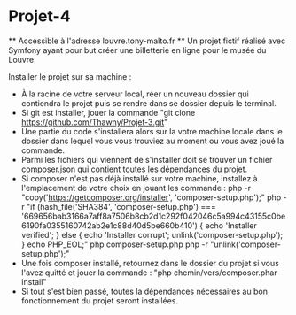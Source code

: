 Projet-4
========
** Accessible à l'adresse louvre.tony-malto.fr **
Un projet fictif réalisé avec Symfony ayant pour but créer une billetterie en ligne pour le musée du Louvre.

Installer le projet sur sa machine :

- À la racine de votre serveur local, réer un nouveau dossier qui contiendra le projet puis se rendre dans se dossier depuis le terminal.
- Si git est installer, jouer la commande "git clone https://github.com/Thawny/Projet-3.git"
- Une partie du code s'installera alors sur la votre machine locale dans le dossier dans lequel vous vous trouviez au moment ou
    vous avez joué la commande.
- Parmi les fichiers qui viennent de s'installer doit se trouver un fichier composer.json qui contient toutes les dépendances
    du projet.
- Si composer n'est pas déjà installé sur votre machine, installez à l'emplacement de votre choix en jouant les commande :
    php -r "copy('https://getcomposer.org/installer', 'composer-setup.php');"
    php -r "if (hash_file('SHA384', 'composer-setup.php') === '669656bab3166a7aff8a7506b8cb2d1c292f042046c5a994c43155c0be6190fa0355160742ab2e1c88d40d5be660b410') { echo 'Installer verified'; } else { echo 'Installer corrupt'; unlink('composer-setup.php'); } echo PHP_EOL;"
    php composer-setup.php
    php -r "unlink('composer-setup.php');"
- Une fois composer installé, retournez dans le dossier du projet si vous l'avez quitté et jouer la commande :
    "php chemin/vers/composer.phar install"
- Si tout s'est bien passé, toutes la dépendances nécessaires au bon fonctionnement du projet seront installées.
